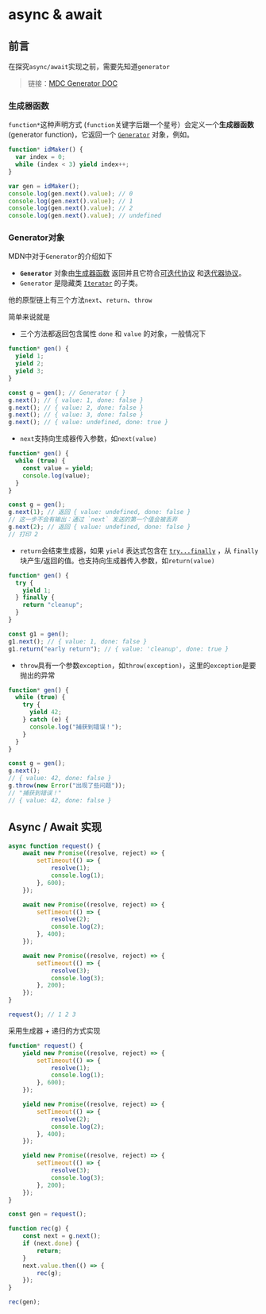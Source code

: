 # async & await

## 前言

在探究`async/await`实现之前，需要先知道`generator`

> 链接：[MDC Generator DOC](https://developer.mozilla.org/zh-CN/docs/Web/JavaScript/Reference/Global_Objects/Generator)

### 生成器函数

`function*`这种声明方式 (`function`关键字后跟一个星号）会定义一个**生成器函数** (generator function)，它返回一个 [
`Generator`](https://developer.mozilla.org/zh-CN/docs/Web/JavaScript/Reference/Global_Objects/Generator) 对象，例如。

```js
function* idMaker() {
  var index = 0;
  while (index < 3) yield index++;
}

var gen = idMaker();
console.log(gen.next().value); // 0
console.log(gen.next().value); // 1
console.log(gen.next().value); // 2
console.log(gen.next().value); // undefined
```

### Generator对象

MDN中对于`Generator`的介绍如下

- **`Generator`**
  对象由[生成器函数](https://developer.mozilla.org/zh-CN/docs/Web/JavaScript/Reference/Statements/function*)
  返回并且它符合[可迭代协议](https://developer.mozilla.org/zh-CN/docs/Web/JavaScript/Reference/Iteration_protocols#可迭代协议)
  和[迭代器协议](https://developer.mozilla.org/zh-CN/docs/Web/JavaScript/Reference/Iteration_protocols#迭代器协议)。
- `Generator` 是隐藏类 [
  `Iterator`](https://developer.mozilla.org/zh-CN/docs/Web/JavaScript/Reference/Global_Objects/Iterator) 的子类。

他的原型链上有三个方法`next`、`return`、`throw`

简单来说就是

- 三个方法都返回包含属性 `done` 和 `value` 的对象，一般情况下

```js
function* gen() {
  yield 1;
  yield 2;
  yield 3;
}

const g = gen(); // Generator { }
g.next(); // { value: 1, done: false }
g.next(); // { value: 2, done: false }
g.next(); // { value: 3, done: false }
g.next(); // { value: undefined, done: true }
```

- `next`支持向生成器传入参数，如`next(value)`

```js
function* gen() {
  while (true) {
    const value = yield;
    console.log(value);
  }
}

const g = gen();
g.next(1); // 返回 { value: undefined, done: false }
// 这一步不会有输出：通过 `next` 发送的第一个值会被丢弃
g.next(2); // 返回 { value: undefined, done: false }
// 打印 2
```

- `return`会结束生成器，如果 `yield` 表达式包含在 [
  `try...finally`](https://developer.mozilla.org/zh-CN/docs/Web/JavaScript/Reference/Statements/try...catch#finally_块)
  ，从 `finally` 块产生/返回的值。也支持向生成器传入参数，如`return(value)`

```js
function* gen() {
  try {
    yield 1;
  } finally {
    return "cleanup";
  }
}

const g1 = gen();
g1.next(); // { value: 1, done: false }
g1.return("early return"); // { value: 'cleanup', done: true }

```

- `throw`具有一个参数`exception`，如`throw(exception)`，这里的`exception`是要抛出的异常

```js
function* gen() {
  while (true) {
    try {
      yield 42;
    } catch (e) {
      console.log("捕获到错误！");
    }
  }
}

const g = gen();
g.next();
// { value: 42, done: false }
g.throw(new Error("出现了些问题"));
// "捕获到错误！"
// { value: 42, done: false }

```

## Async / Await 实现

```js
async function request() {
    await new Promise((resolve, reject) => {
        setTimeout(() => {
            resolve(1);
            console.log(1);
        }, 600);
    });

    await new Promise((resolve, reject) => {
        setTimeout(() => {
            resolve(2);
            console.log(2);
        }, 400);
    });

    await new Promise((resolve, reject) => {
        setTimeout(() => {
            resolve(3);
            console.log(3);
        }, 200);
    });
}

request(); // 1 2 3
```

采用生成器 + 递归的方式实现

```js
function* request() {
    yield new Promise((resolve, reject) => {
        setTimeout(() => {
            resolve(1);
            console.log(1);
        }, 600);
    });

    yield new Promise((resolve, reject) => {
        setTimeout(() => {
            resolve(2);
            console.log(2);
        }, 400);
    });

    yield new Promise((resolve, reject) => {
        setTimeout(() => {
            resolve(3);
            console.log(3);
        }, 200);
    });
}

const gen = request();

function rec(g) {
    const next = g.next();
    if (next.done) {
        return;
    }
    next.value.then(() => {
        rec(g);
    });
}

rec(gen);
```


